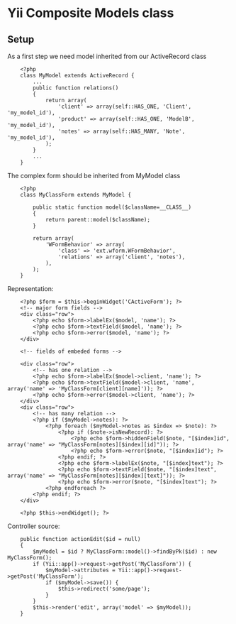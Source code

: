 Yii Composite Models class
==========================

Setup
-----
As a first step we need model inherited from our ActiveRecord class

		<?php
		class MyModel extends ActiveRecord {
			...
			public function relations()
			{
				return array(
					'client' => array(self::HAS_ONE, 'Client', 'my_model_id'),
					'product' => array(self::HAS_ONE, 'ModelB', 'my_model_id'),
					'notes' => array(self::HAS_MANY, 'Note', 'my_model_id'),
				);
			}
			...
    	}

The complex form should be inherited from MyModel class

		<?php
		class MyClassForm extends MyModel {

			public static function model($className=__CLASS__)
			{
				return parent::model($className);
			}

			return array(
				'WFormBehavior' => array(
					'class' => 'ext.wform.WFormBehavior',
					'relations' => array('client', 'notes'),
				),
			);
		}

Representation:

		<?php $form = $this->beginWidget('CActiveForm'); ?>
		<!-- major form fields -->
		<div class="row">
			<?php echo $form->labelEx($model, 'name'); ?>
			<?php echo $form->textField($model, 'name'); ?>
			<?php echo $form->error($model, 'name'); ?>
		</div>

		<!-- fields of embeded forms -->

		<div class="row">
			<!-- has one relation -->
			<?php echo $form->labelEx($model->client, 'name'); ?>
			<?php echo $form->textField($model->client, 'name', array('name' => 'MyClassForm[client][name]')); ?>
			<?php echo $form->error($model->client, 'name'); ?>
		</div>
		<div class="row">
			<!-- has many relation -->
			<?php if ($myModel->notes): ?>
				<?php foreach ($myModel->notes as $index => $note): ?>
					<?php if ($note->isNewRecord): ?>
						<?php echo $form->hiddenField($note, "[$index]id", array('name' => "MyClassForm[notes][$index][id]")); ?>
						<?php echo $form->error($note, "[$index]id"); ?>
					<?php endif; ?>
					<?php echo $form->labelEx($note, "[$index]text"); ?>
					<?php echo $form->textField($note, "[$index]text", array('name' => "MyClassForm[notes][$index][text]")); ?>
					<?php echo $form->error($note, "[$index]text"); ?>
				<?php endforeach ?>
			<?php endif; ?>
		</div>

		<?php $this->endWidget(); ?>

Controller source:

	    public function actionEdit($id = null)
    	{
    		$myModel = $id ? MyClassForm::model()->findByPk($id) : new MyClassForm();
    		if (Yii::app()->request->getPost('MyClassForm')) {
    		    $myModel->attributes = Yii::app()->request->getPost('MyClassForm');
    		    if ($myModel->save()) {
    		        $this->redirect('some/page');
    		    }
    		}
    		$this->render('edit', array('model' => $myModel));
    	}

